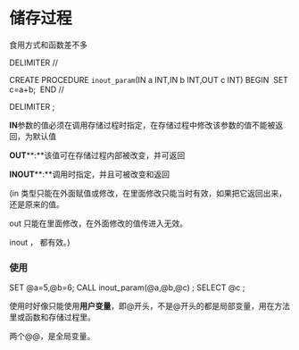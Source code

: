 # 储存过程

食用方式和函数差不多



DELIMITER  //

CREATE PROCEDURE `inout_param`(IN a INT,IN b INT,OUT c INT)
BEGIN
​    SET c=a+b;
​    END //

DELIMITER ;

**IN**参数的值必须在调用存储过程时指定，在存储过程中修改该参数的值不能被返回，为默认值

**OUT****:**该值可在存储过程内部被改变，并可返回

**INOUT****:**调用时指定，并且可被改变和返回

(in 类型只能在外面赋值或修改，在里面修改只能当时有效，如果把它返回出来，还是原来的值。

out 只能在里面修改，在外面修改的值传进入无效。

inout ， 都有效。)

### 使用

SET @a=5,@b=6;
CALL inout_param(@a,@b,@c) ;
SELECT @c ;



使用时好像只能使用**用户变量**，即@开头，不是@开头的都是局部变量，用在方法里或函数和存储过程里。

两个@@，是全局变量。